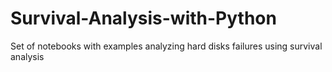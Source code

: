 # Survival-Analysis-with-Python
Set of notebooks with examples analyzing hard disks failures using survival analysis
